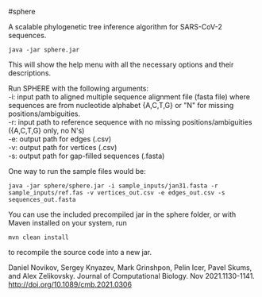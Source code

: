 #sphere

A scalable phylogenetic tree inference algorithm for SARS-CoV-2 sequences. 

```
java -jar sphere.jar 
```

This will show the help menu with all the necessary options and their descriptions.

Run SPHERE with the following arguments:  
  -i:  input path to aligned multiple sequence alignment file (fasta file) where sequences are from nucleotide alphabet {A,C,T,G} or "N" for missing positions/ambiguities.  
  -r:  input path to reference sequence with no missing positions/ambiguities ({A,C,T,G} only, no N's)  
  -e:  output path for edges (.csv)  
  -v:  output path for vertices (.csv)  
  -s:  output path for gap-filled sequences (.fasta)  
  

One way to run the sample files would be:

```
java -jar sphere/sphere.jar -i sample_inputs/jan31.fasta -r sample_inputs/ref.fas -v vertices_out.csv -e edges_out.csv -s sequences_out.fasta 
```

You can use the included precompiled jar in the sphere folder, or with Maven installed on your system, run 

```mvn clean install```

to recompile the source code into a new jar. 


Daniel Novikov, Sergey Knyazev, Mark Grinshpon, Pelin Icer, Pavel Skums, and Alex Zelikovsky. Journal of Computational Biology. Nov 2021.1130-1141. http://doi.org/10.1089/cmb.2021.0306
